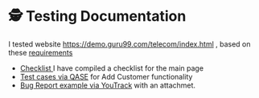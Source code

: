 # 🕵 Testing Documentation

I tested website https://demo.guru99.com/telecom/index.html , based on these <a href="https://docs.google.com/spreadsheets/d/17pDHGwkAFIrDY8UlfVdkKrw2lv6KFSYgS0cryyty1Fk/edit#gid=0"> requirements

 <ul>
<li>  <a href="https://docs.google.com/spreadsheets/d/1xZ1ku4EIMCKbt3X3edbMfOhrS4GJMa7a3YFAVJOgp7w/edit#gid=0"> Checklist </a> I have compiled a checklist for the main page </li>
<li> <a href="https://drive.google.com/file/d/1uYSth9-iEieJ2Hob7eukUpyhnAkvs81v/view?usp=sharing">Test cases via QASE</a>  for Add Customer functionality  </li>
<li>  <a href="https://drive.google.com/file/d/1SbZuvIy2U8OMyNCX-dTGOD5s1q5RxA4M/view?usp=sharing">Bug Report example via YouTrack</a> with an attachmet. </li>
</ul>
